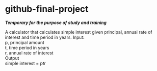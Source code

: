 # github-final-project
***Temporary for the purpose of study and training***


A calculator that calculates simple interest given principal, annual rate of interest and time period in years.
Input: <br />
   p, principal amount <br />
   t, time period in years <br />
   r, annual rate of interest <br />
Output <br />
   simple interest = p*t*r
